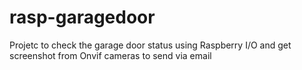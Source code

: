 # rasp-garagedoor
Projetc to check the garage door status using Raspberry I/O and get screenshot from Onvif cameras to send via email
